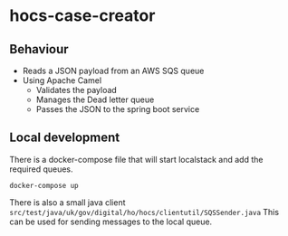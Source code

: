 # hocs-case-creator

## Behaviour
- Reads a JSON payload from an AWS SQS queue
- Using Apache Camel
  - Validates the payload
  - Manages the Dead letter queue
  - Passes the JSON to the spring boot service
    


## Local development
There is a docker-compose file that will start localstack and add the required queues.
````
docker-compose up
````

There is also a small java client ``src/test/java/uk/gov/digital/ho/hocs/clientutil/SQSSender.java``
This can be used for sending messages to the local queue.
